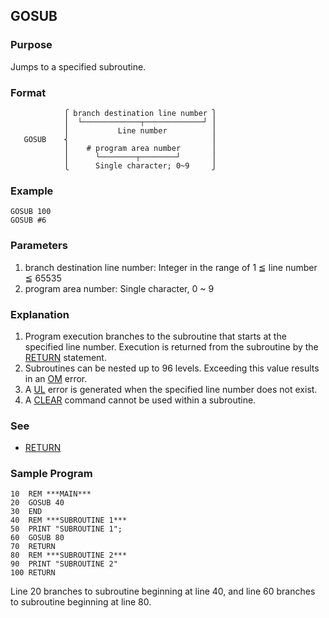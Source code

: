## GOSUB

### Purpose
Jumps to a specified subroutine.

### Format
```basic
            ⎧ branch destination line number ⎫
            ⎪  └─────────────┬─────────────┘ ⎪
            ⎪           Line number          ⎪
   GOSUB    ⎨                                ⎪
            ⎪    # program area number       ⎪
            ⎪      └────────┬────────┘       ⎪
            ⎩      Single character; 0~9     ⎭
```

### Example
```basic
GOSUB 100
GOSUB #6
```

### Parameters
1. branch destination line number: Integer in the range of 1 ≦ line number ≦ 65535
2. program area number: Single character, 0 ~ 9

### Explanation
1. Program execution branches to the subroutine that starts at the specified 
line number. Execution is returned from the subroutine by the [RETURN](RETURN.md) statement.
2. Subroutines can be nested up to 96 levels. Exceeding this value results in an [OM](../errors.md#OM-error) error.
3. A [UL](../errors.md#UL-error) error is generated when the specified line number does not exist.
4. A [CLEAR](CLEAR.md) command cannot be used within a subroutine.

### See
 - [RETURN](RETURN.md)

### Sample Program
```basic
10  REM ***MAIN***
20  GOSUB 40
30  END
40  REM ***SUBROUTINE 1***
50  PRINT "SUBROUTINE 1"; 
60  GOSUB 80
70  RETURN 
80  REM ***SUBROUTINE 2***
90  PRINT "SUBROUTINE 2"
100 RETURN
```

Line 20 branches to subroutine beginning at line 40, and line 60 branches to subroutine beginning at line 80.
